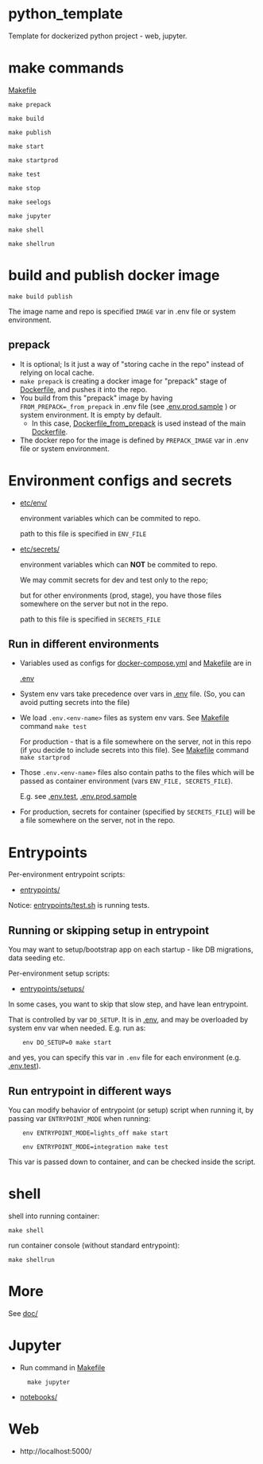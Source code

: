 # python_template

Template for dockerized python project - web, jupyter.

# make commands

[Makefile](Makefile)

    make prepack
    
    make build
    
    make publish
    
    make start
    
    make startprod

    make test

    make stop
        
    make seelogs
    
    make jupyter

    make shell
    
    make shellrun

# build and publish docker image

    make build publish

The image name and repo is specified `IMAGE` var in .env file or system environment.

## prepack

- It is optional; Is it just a way of "storing cache in the repo" instead of relying on local cache.
- `make prepack` is creating a docker image for "prepack" stage of [Dockerfile](Dockerfile), and pushes it into the repo.
- You build from this "prepack" image by having `FROM_PREPACK=_from_prepack` in .env file (see [.env.prod.sample](.env.prod.sample) ) or system environment. It is empty by default.
    - In this case, [Dockerfile_from_prepack](Dockerfile_from_prepack) is used instead of the main [Dockerfile](Dockerfile).
- The docker repo for the image is defined by `PREPACK_IMAGE` var in .env file or system environment.

# Environment configs and secrets

- [etc/env/](etc/env/)

    environment variables which can be commited to repo.
    
    path to this file is specified in `ENV_FILE`

- [etc/secrets/](etc/secrets/)

    environment variables which can **NOT** be commited to repo. 
    
    We may commit secrets for dev and test only to the repo;
    
    but for other environments (prod, stage), you have those files somewhere on the server but not in the repo.
    
    path to this file is specified in `SECRETS_FILE`

## Run in different environments

- Variables used as configs for [docker-compose.yml](docker-compose.yml) and [Makefile](Makefile) are in

    [.env](.env) 

- System env vars take precedence over vars in [.env](.env) file. (So, you can avoid putting secrets into the file)

- We load `.env.<env-name>` files as system env vars.
    See [Makefile](Makefile) command `make test`

    For production - that is a file somewhere on the server, not in this repo (if you decide to include secrets into this file).
    See [Makefile](Makefile) command `make startprod`

- Those `.env.<env-name>` files also contain paths to the files which will be passed as container environment (vars `ENV_FILE, SECRETS_FILE`).

    E.g. see [.env.test](.env.test), [.env.prod.sample](.env.prod.sample)

- For production, secrets for container (specified by `SECRETS_FILE`) will be a file somewhere on the server, not in the repo.

# Entrypoints

Per-environment entrypoint scripts:

- [entrypoints/](entrypoints/)

Notice: [entrypoints/test.sh](entrypoints/test.sh) is running tests.

## Running or skipping setup in entrypoint

You may want to setup/bootstrap app on each startup - like DB migrations, data seeding etc.

Per-environment setup scripts:

- [entrypoints/setups/](entrypoints/setups/)

In some cases, you want to skip that slow step, and have lean entrypoint.

That is controlled by var `DO_SETUP`.
It is in [.env](.env), and may be overloaded by system env var when needed. E.g. run as:

        env DO_SETUP=0 make start
        
and yes, you can specify this var in `.env` file for each environment (e.g. [.env.test](.env.test)).

## Run entrypoint in different ways

You can modify behavior of entrypoint (or setup) script when running it, by passing var `ENTRYPOINT_MODE` when running:

        env ENTRYPOINT_MODE=lights_off make start
        
        env ENTRYPOINT_MODE=integration make test

This var is passed down to container, and can be checked inside the script.

# shell

shell into running container:

    make shell

run container console (without standard entrypoint):

    make shellrun


# More

See [doc/](doc/)

# Jupyter

- Run command in [Makefile](Makefile)

        make jupyter

- [notebooks/](notebooks/)

# Web

- http://localhost:5000/
